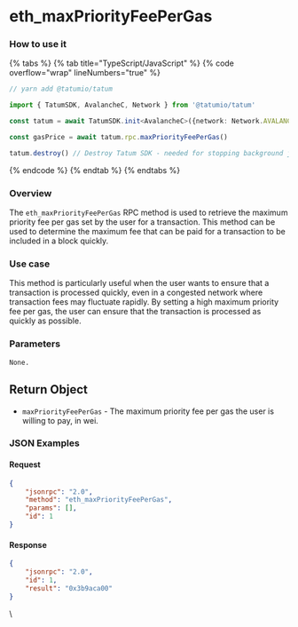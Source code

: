 # eth\_maxPriorityFeePerGas

### How to use it

{% tabs %}
{% tab title="TypeScript/JavaScript" %}
{% code overflow="wrap" lineNumbers="true" %}
```typescript
// yarn add @tatumio/tatum

import { TatumSDK, AvalancheC, Network } from '@tatumio/tatum'

const tatum = await TatumSDK.init<AvalancheC>({network: Network.AVALANCHE_C})

const gasPrice = await tatum.rpc.maxPriorityFeePerGas()

tatum.destroy() // Destroy Tatum SDK - needed for stopping background jobs
```
{% endcode %}
{% endtab %}
{% endtabs %}

### Overview

The `eth_maxPriorityFeePerGas` RPC method is used to retrieve the maximum priority fee per gas set by the user for a transaction. This method can be used to determine the maximum fee that can be paid for a transaction to be included in a block quickly.

### Use case

This method is particularly useful when the user wants to ensure that a transaction is processed quickly, even in a congested network where transaction fees may fluctuate rapidly. By setting a high maximum priority fee per gas, the user can ensure that the transaction is processed as quickly as possible.

### Parameters

`None.`

## Return Object

* `maxPriorityFeePerGas` - The maximum priority fee per gas the user is willing to pay, in wei.

### JSON Examples

#### Request

```json
{
    "jsonrpc": "2.0",
    "method": "eth_maxPriorityFeePerGas",
    "params": [],
    "id": 1
}
```

#### Response

```json
{
    "jsonrpc": "2.0",
    "id": 1,
    "result": "0x3b9aca00"
}
```

\
